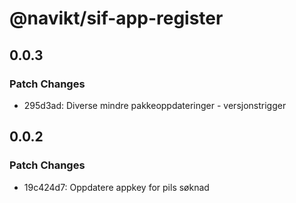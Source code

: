 # @navikt/sif-app-register

## 0.0.3

### Patch Changes

-   295d3ad: Diverse mindre pakkeoppdateringer - versjonstrigger

## 0.0.2

### Patch Changes

-   19c424d7: Oppdatere appkey for pils søknad
